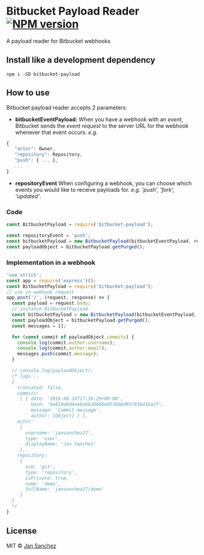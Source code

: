 # Bitbucket Payload Reader [![NPM version][npm-image]][npm-url]
A payload reader for Bitbucket webhooks

## Install like a development dependency

```
npm i -SD bitbucket-payload
```

## How to use

Bitbucket payload reader accepts 2 parameters:

- **bitbucketEventPayload:**
When you have a webhook with an *event*, Bitbucket sends the *event request* to the server URL for the webhook whenever that event occurs.
*e.g.*
```javascript
{
   "actor": Owner,
   "repository": Repository,
   "push": { ... },
   ...
}
```
- **repositoryEvent**
When configuring a webhook, you can choose which events you would like to receive payloads for.
 *e.g. 'push', 'fork', 'updated'*.

### **Code**

```javascript
const BitbucketPayload = require('bitbucket-payload');

const repositoryEvent = 'push';
const bitbucketPayload = new BitbucketPayload(bitbucketEventPayload, repositoryEvent);
const payloadObject = bitbucketPayload.getPurged();
```

### Implementation in a webhook

```javascript
'use strict';
const app = require('express')();
const BitbucketPayload = require('bitbucket-payload');
// use in webhook request
app.post('/', (request, response) => {
  const payload = request.body;
  // instance BitbucketPayload
  const bitbucketPayload = new BitbucketPayload(bitbucketEventPayload, repositoryEvent);
  const payloadObject = bitbucketPayload.getPurged();
  const messages = [];

  for (const commit of payloadObject.commits) {
    console.log(commit.author.username);
    console.log(commit.author.email);
    messages.push(commit.message);
  }

  // console.log(payloadObject);
  /* logs...
  {
    truncated: false,
    commits:
     [ { date: '2016-08-18T17:36:29+00:00',
         hash: '6e829d8d4ee6e6620666e053666d957838d16a2f',
         message: 'Commit message',
         author: [Object] } ],
    actor:
     {
       username: 'jansanchez27',
       type: 'user',
       displayName: 'Jan Sanchez'
     },
    repository:
     {
       scm: 'git',
       type: 'repository',
       isPrivate: true,
       name: 'demo',
       fullName: 'jansanchez27/demo'
     } 
  }
  */
}
```

## License
MIT © [Jan Sanchez]([author-url])

[npm-image]: http://img.shields.io/npm/v/bitbucket-payload.svg
[npm-url]: https://www.npmjs.org/package/bitbucket-payload
[author-url]: https://frontendlabs.io/author/jansanchez
